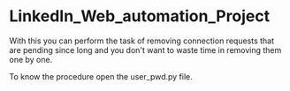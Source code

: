 # LinkedIn_Web_automation_Project
With this you can perform the task of removing connection requests that are pending since long and you don't want to waste time in removing them one by one. 

To know the procedure open the user_pwd.py file.
